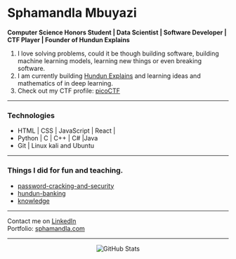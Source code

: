 # Sphamandla Mbuyazi

**Computer Science Honors Student | Data Scientist | Software Developer | CTF Player | Founder of Hundun Explains**

1. I love solving problems, could it be though building software, building machine learning models, learning new things or even breaking software.  
2. I am currently building [Hundun Explains](https://hundun.vercel.app) and learning ideas and mathematics of in deep learning.  
3.  Check out my CTF profile: [picoCTF](https://play.picoctf.org/users/Sphamandla-Mbuyazi)

---

###  Technologies
-  HTML | CSS | JavaScript | React | 
-  Python | C | C++ | C# |Java
-  Git | Linux kali and Ubuntu

---

### Things I did for fun and teaching.
- [ password-cracking-and-security](https://github.com/hundun-elon/password-cracking-and-security)
- [ hundun-banking](https://github.com/hundun-elon/hundun-banking)
- [ knowledge](https://github.com/hundun-elon/knowledge)

---

 Contact me on [LinkedIn](https://www.linkedin.com/in/sphamandla-mbuyazi-b8704126b)  
 Portfolio: [sphamandla.com](https://sphamandlafa.github.io)

---

<p align="center">
  <img src="https://github-readme-stats.vercel.app/api?username=hundun-elon&show_icons=true&theme=tokyonight" alt="GitHub Stats" />
</p>
